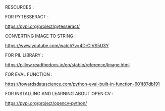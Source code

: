 RESOURCES :


FOR PYTESSERACT :

https://pypi.org/project/pytesseract/


CONVERTING IMAGE TO STRING :

https://www.youtube.com/watch?v=4DrCIVS5U3Y

FOR PIL LIBRARY :

https://pillow.readthedocs.io/en/stable/reference/Image.html


FOR EVAL FUNCTION :

https://towardsdatascience.com/python-eval-built-in-function-601f87db191


FOR INSTALLING AND LEARNING ABOUT OPEN CV :

https://pypi.org/project/opencv-python/
